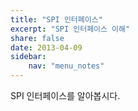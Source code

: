 ```yaml
---
title: "SPI 인터페이스"
excerpt: "SPI 인터페이스 이해"
share: false
date: 2013-04-09
sidebar:
    nav: "menu_notes"
---
```


SPI 인터페이스를 알아봅시다.